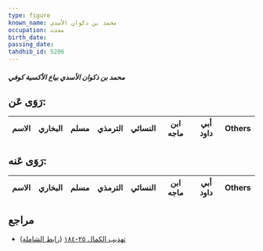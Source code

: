 ```yaml
---
type: figure
known_name: محمد بن ذكوان الأسدي
occupation: محدث
birth_date:
passing_date:
tahdhib_id: 5206
---
```

##### محمد بن ذكوان الأسدي بياع الأكسية كوفي

## رَوَى عَن:
| الاسم | البخاري | مسلم | الترمذي | النسائي | ابن ماجه | أبي داود | Others |
| ----- | ------- | ---- | ------- | ------- | -------- | -------- | ------ |
## رَوَى عَنه:
| الاسم | البخاري | مسلم | الترمذي | النسائي | ابن ماجه | أبي داود | Others |
| ----- | ------- | ---- | ------- | ------- | -------- | -------- | ------ |
## مراجع
- [تهذيب الكمال ٢٥-١٨٤](obsidian://open?vault=Tahdhib-al-Kamal&file=Figures/٥٢٠٦-محمد%20بن%20ذكوان%20الأسدي%20بياع%20الأكسية%20كوفي) ([رابط الشاملة](https://shamela.ws/book/3722/13277))